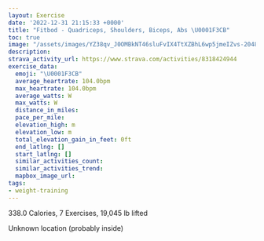 ```yaml
---
layout: Exercise
date: '2022-12-31 21:15:33 +0000'
title: "Fitbod - Quadriceps, Shoulders, Biceps, Abs \U0001F3CB️"
toc: true
image: "/assets/images/YZ38qv_J0OMBkNT46sluFvIX4TtXZBhL6wp5jmeIZvs-2048x1152.jpg.jpeg"
description:
strava_activity_url: https://www.strava.com/activities/8318424944
exercise_data:
  emoji: "\U0001F3CB️"
  average_heartrate: 104.0bpm
  max_heartrate: 104.0bpm
  average_watts: W
  max_watts: W
  distance_in_miles:
  pace_per_mile:
  elevation_high: m
  elevation_low: m
  total_elevation_gain_in_feet: 0ft
  end_latlng: []
  start_latlng: []
  similar_activities_count:
  similar_activities_trend:
  mapbox_image_url:
tags:
- weight-training
---
```


338.0 Calories, 7 Exercises, 19,045 lb lifted

Unknown location (probably inside)
